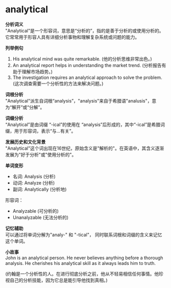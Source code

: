 # analytical

**分析词义**  
"Analytical"是一个形容词，意思是“分析的”，指的是善于分析的或使用分析的。它常常用于形容人具有详细分析事物和理解复杂系统或问题的能力。

  

**列举例句**

  

1.  His analytical mind was quite remarkable. (他的分析思维非常出色。)
2.  An analytical report helps in understanding the market trend. (分析报告有助于理解市场趋势。)
3.  The investigation requires an analytical approach to solve the problem. (这次调查需要一个分析性的方法来解决问题。)

  

**词根分析**  
"Analytical"派生自词根“analysis”，"analysis"来自于希腊语"analusis"，意为“解开”或“分解”。

  

**词缀分析**  
“Analytical”是由词缀 “-ical”的使用在 “analysis”后形成的，其中“-ical”是希腊词缀，用于形容词，表示“与...有关”。

  

**发展历史和文化背景**  
"Analytical"这个词出现在16世纪，原始含义是"解析的"。在英语中，其含义逐渐发展为"好于分析"或"使用分析的"。

  

**单词变形**

  

*   名词: Analysis (分析)
*   动词: Analyze (分析)
*   副词: Analytically (分析地)

  

形容词：

  

*   Analyzable (可分析的)
*   Unanalyzable (无法分析的)

  

**记忆辅助**  
可以通过将单词分解为"analy-" 和 "-tical"， 同时联系词根和词缀的含义来记忆这个单词。

  

**小故事**  
John is an analytical person. He never believes anything before a thorough analysis. He cherishes his analytical skill as it always leads him to truth.

  

(约翰是一个分析性的人。在进行彻底分析之前，他从不轻易相信任何事情。他珍视自己的分析技能，因为它总是能引导他找到真相。)
